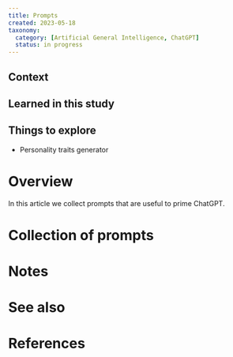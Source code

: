 ```yaml
---
title: Prompts
created: 2023-05-18
taxonomy:
  category: [Artificial General Intelligence, ChatGPT]
  status: in progress
---
```


## Context

## Learned in this study

## Things to explore
* Personality traits generator

# Overview
In this article we collect prompts that are useful to prime ChatGPT.

# Collection of prompts

# Notes

# See also

# References
